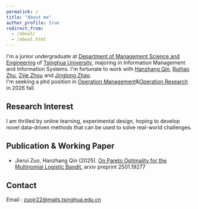```yaml
---
permalink: /
title: "About me"
author_profile: true
redirect_from: 
  - /about/
  - /about.html
---
```


I'm a junior undergraduate at [Department of Management Science and Engineering](https://www.sem.tsinghua.edu.cn/mseen/) of [Tsinghua University](https://www.tsinghua.edu.cn/en/), majoring in Information Management and Information Systems. I'm fortunate to work with [Hanzhang Qin](https://hanzhangqin.com/), [Ruihao Zhu](https://rzhu.github.io/), [Zijie Zhou](https://sites.mit.edu/zijiezhou/) and [Jinglong Zhao](https://www.bu.edu/questrom/profiles/jinglong-zhao/). <br/>
I'm seeking a phd position in [Operation Management](https://en.wikipedia.org/wiki/Operations_management)&[Operation Research](https://en.wikipedia.org/wiki/Operations_research) in 2026 fall. <br/> 
## Research Interest
I am thrilled by online learning, experimental design, hoping to develop novel data-driven methods that can be used to solve real-world challenges. <br/>
## Publication & Working Paper
- Jierui Zuo, Hanzhang Qin (2025). [On Pareto Optimality for the Multinomial Logistic Bandit.](https://arxiv.org/abs/2501.19277) arxiv preprint 2501.19277 <br/>

## Contact
Email : zuojr22@mails.tsinghua.edu.cn<br/><br/>


